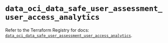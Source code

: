 # `data_oci_data_safe_user_assessment_user_access_analytics`

Refer to the Terraform Registry for docs: [`data_oci_data_safe_user_assessment_user_access_analytics`](https://registry.terraform.io/providers/oracle/oci/6.18.0/docs/data-sources/data_safe_user_assessment_user_access_analytics).
